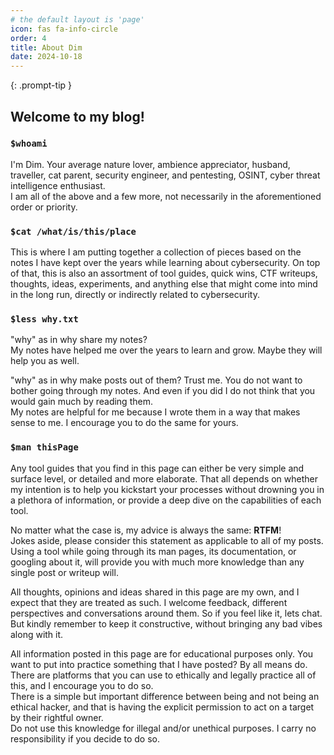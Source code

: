 ```yaml
---
# the default layout is 'page'
icon: fas fa-info-circle
order: 4
title: About Dim
date: 2024-10-18 
---
```


{: .prompt-tip }
## Welcome to my blog!

### `$whoami`
I'm Dim.  Your average nature lover, ambience appreciator, husband, traveller, cat parent, security engineer, and pentesting, OSINT, cyber threat intelligence enthusiast.  
I am all of the above and a few more, not necessarily in the aforementioned order or priority.

### `$cat /what/is/this/place`
This is where I am putting together a collection of pieces based on the notes I have kept over the years while learning about cybersecurity.
On top of that, this is also an assortment of tool guides, quick wins, CTF writeups, thoughts, ideas, experiments, and anything else that might come into mind in the long run, directly or indirectly related to cybersecurity.

### `$less why.txt`
"why" as in why share my notes?  
My notes have helped me over the years to learn and grow.  Maybe they will help you as well.

"why" as in why make posts out of them?
Trust me.  You do not want to bother going through my notes.  And even if you did I do not think that you would gain much by reading them.  
My notes are helpful for me because I wrote them in a way that makes sense to me.  I encourage you to do the same for yours.

### `$man thisPage`
Any tool guides that you find in this page can either be very simple and surface level, or detailed and more elaborate.  That all depends on whether my intention is to help you kickstart your processes without drowning you in a plethora of information, or provide a deep dive on the capabilities of each tool.  

No matter what the case is, my advice is always the same: **RTFM**!  
Jokes aside, please consider this statement as applicable to all of my posts.  Using a tool while going through its man pages, its documentation, or googling about it, will provide you with much more knowledge than any single post or writeup will.

All thoughts, opinions and ideas shared in this page are my own, and I expect that they are treated as such.  I welcome feedback, different perspectives and conversations around them.  So if you feel like it, lets chat.  But kindly remember to keep it constructive, without bringing any bad vibes along with it.

All information posted in this page are for educational purposes only.  You want to put into practice something that I have posted?  By all means do.  There are platforms that you can use to ethically and legally practice all of this, and I encourage you to do so.  
There is a simple but important difference between being and not being an ethical hacker, and that is having the explicit permission to act on a target by their rightful owner.  
Do not use this knowledge for illegal and/or unethical purposes.  I carry no responsibility if you decide to do so.
